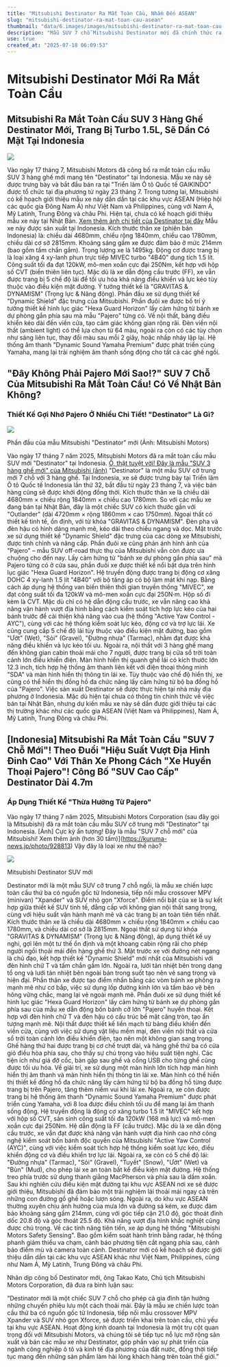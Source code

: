 ```yaml
---
title: "Mitsubishi Destinator Ra Mắt Toàn Cầu, Nhắm Đến ASEAN"
slug: "mitsubishi-destinator-ra-mat-toan-cau-asean"
thumbnail: "data/6.images/images/mitsubishi-destinator-ra-mat-toan-cau-asean.webp"
description: "Mẫu SUV 7 chỗ Mitsubishi Destinator mới đã chính thức ra mắt toàn cầu tại Indonesia với động cơ turbo 1.5L, hướng đến thị trường ASEAN, Nam Á, Mỹ Latinh, Trung Đông và châu Phi."
use: true
created_at: "2025-07-18 06:09:53"
---
```


# Mitsubishi Destinator Mới Ra Mắt Toàn Cầu

## Mitsubishi Ra Mắt Toàn Cầu SUV 3 Hàng Ghế Destinator Mới, Trang Bị Turbo 1.5L, Sẽ Dần Có Mặt Tại Indonesia

![](/images/20250717-00320363-netdenjd-000-3-view.webp)

Vào ngày 17 tháng 7, Mitsubishi Motors đã công bố ra mắt toàn cầu mẫu SUV 3 hàng ghế mới mang tên "Destinator" tại Indonesia. Mẫu xe này sẽ được trưng bày và bắt đầu bán ra tại "Triển lãm Ô tô Quốc tế GAIKINDO" được tổ chức tại địa phương từ ngày 23 tháng 7. Trong tương lai, Mitsubishi có kế hoạch giới thiệu mẫu xe này dần dần tại các khu vực ASEAN (Hiệp hội các quốc gia Đông Nam Á) như Việt Nam và Philippines, cùng với Nam Á, Mỹ Latinh, Trung Đông và châu Phi. Hiện tại, chưa có kế hoạch giới thiệu mẫu xe này tại Nhật Bản.
[Xem thêm ảnh chi tiết của Destinator tại đây](https://www.netdenjd.com/articles/gallery/320362?utm_source=headlines.yahoo.co.jp&utm_medium=referral&utm_campaign=partnerLink)
Mẫu xe này được sản xuất tại Indonesia.
Kích thước thân xe (phiên bản Indonesia) là: chiều dài 4680mm, chiều rộng 1840mm, chiều cao 1780mm, chiều dài cơ sở 2815mm. Khoảng sáng gầm xe được đảm bảo ở mức 214mm (bao gồm tấm chắn gầm). Trọng lượng xe là 1495kg.
Động cơ được trang bị là loại xăng 4 xy-lanh phun trực tiếp MIVEC turbo "4B40" dung tích 1.5 lít. Công suất tối đa đạt 120kW, mô-men xoắn cực đại 250Nm, kết hợp với hộp số CVT (biến thiên liên tục). Mặc dù là xe dẫn động cầu trước (FF), xe vẫn được trang bị 5 chế độ lái để tối ưu hóa khả năng điều khiển và lực kéo tùy thuộc vào điều kiện mặt đường.
Ý tưởng thiết kế là "GRAVITAS & DYNAMISM" (Trọng lực & Năng động). Phần đầu xe sử dụng thiết kế "Dynamic Shield" đặc trưng của Mitsubishi. Phần đuôi xe được bố trí ý tưởng thiết kế hình lục giác "Hexa Guard Horizon" lấy cảm hứng từ bánh xe dự phòng gắn phía sau mà mẫu "Pajero" từng có.
Về nội thất, bảng điều khiển kéo dài đến viền cửa, tạo cảm giác không gian rộng rãi. Đèn viền nội thất (ambient light) có thể lựa chọn từ 64 màu, ngoài ra còn có các tùy chọn như sáng liên tục, thay đổi màu sau mỗi 2 giây, hoặc nhấp nháy lặp lại.
Hệ thống âm thanh "Dynamic Sound Yamaha Premium" được phát triển cùng Yamaha, mang lại trải nghiệm âm thanh sống động cho tất cả các ghế ngồi.

## "Đây Không Phải Pajero Mới Sao!?" SUV 7 Chỗ Của Mitsubishi Ra Mắt Toàn Cầu! Có Về Nhật Bản Không?

### Thiết Kế Gợi Nhớ Pajero Ở Nhiều Chi Tiết! "Destinator" Là Gì?

![](/images/20250717-00567287-norimono-000-1-view.webp)

Phần đầu của mẫu Mitsubishi "Destinator" mới (Ảnh: Mitsubishi Motors)

Vào ngày 17 tháng 7 năm 2025, Mitsubishi Motors đã ra mắt toàn cầu mẫu SUV mới "Destinator" tại Indonesia.
[Ồ, thật tuyệt vời! Đây là mẫu "SUV 3 hàng ghế mới" của Mitsubishi (ảnh)](https://trafficnews.jp/photo/567287?utm_source=news.yahoo.co.jp&utm_medium=referral&utm_campaign=567287_6)
"Destinator" là một mẫu SUV cỡ trung mới 7 chỗ với 3 hàng ghế. Tại Indonesia, xe sẽ được trưng bày tại Triển lãm Ô tô Quốc tế Indonesia lần thứ 32, bắt đầu từ ngày 23 tháng 7, và việc bán hàng cũng sẽ được khởi động đồng thời.
Kích thước thân xe là chiều dài 4680mm × chiều rộng 1840mm × chiều cao 1780mm. So với các mẫu xe đang bán tại Nhật Bản, đây là một chiếc SUV có kích thước gần với "Outlander" (dài 4720mm × rộng 1860mm × cao 1750mm).
Ngoại thất có thiết kế tinh tế, ổn định, với từ khóa "GRAVITAS & DYNAMISM". Đèn pha và đèn hậu có hình dáng mạnh mẽ, kéo dài theo chiều ngang và dọc. Mặt trước xe sử dụng thiết kế "Dynamic Shield" đặc trưng của các dòng xe Mitsubishi, được tinh chỉnh và nâng cấp.
Phần đuôi xe cũng phản ánh hình ảnh của "Pajero" – mẫu SUV off-road thực thụ của Mitsubishi vẫn còn được ưa chuộng cho đến nay. Lấy cảm hứng từ "bánh xe dự phòng gắn phía sau" mà Pajero từng có ở cửa sau, phần đuôi xe được thiết kế nổi bật dựa trên hình lục giác "Hexa Guard Horizon".
Hệ truyền động được trang bị động cơ xăng DOHC 4 xy-lanh 1.5 lít "4B40" với bộ tăng áp có bộ làm mát khí nạp. Bằng cách áp dụng hệ thống van biến thiên thời gian truyền thống "MIVEC", xe đạt công suất tối đa 120kW và mô-men xoắn cực đại 250N·m. Hộp số đi kèm là CVT.
Mặc dù chỉ có hệ dẫn động cầu trước, xe vẫn nâng cao khả năng vận hành vượt địa hình bằng cách kiểm soát tích hợp lực kéo của hai bánh trước để cải thiện khả năng vào cua (hệ thống "Active Yaw Control - AYC"), cùng với các hệ thống kiểm soát lực kéo, động cơ và trợ lực lái. Xe cũng cung cấp 5 chế độ lái tùy thuộc vào điều kiện mặt đường, bao gồm "Ướt" (Wet), "Sỏi" (Gravel), "Đường nhựa" (Tarmac), nhằm đạt được khả năng điều khiển và lực kéo tối ưu.
Ngoài ra, nội thất với 3 hàng ghế mang đến không gian cabin thoải mái cho 7 người, được trang bị cửa sổ trời toàn cảnh lớn điều khiển điện. Màn hình hiển thị quanh ghế lái có kích thước lớn 12.3 inch, tích hợp hệ thống âm thanh liên kết với điện thoại thông minh "SDA" và màn hình hiển thị thông tin lái xe. Tùy thuộc vào chế độ hiển thị, xe cũng có thể hiển thị đồng hồ đa chức năng lấy cảm hứng từ bộ ba đồng hồ của "Pajero".
Việc sản xuất Destinator sẽ được thực hiện tại nhà máy địa phương ở Indonesia. Mặc dù hiện tại chưa có thông tin chính thức về việc bán tại Nhật Bản, nhưng dự kiến mẫu xe này sẽ dần được giới thiệu tại các thị trường khác như các quốc gia ASEAN (Việt Nam và Philippines), Nam Á, Mỹ Latinh, Trung Đông và châu Phi.

## [Indonesia] Mitsubishi Ra Mắt Toàn Cầu "SUV 7 Chỗ Mới"! Theo Đuổi "Hiệu Suất Vượt Địa Hình Đỉnh Cao" Với Thân Xe Phong Cách "Xe Huyền Thoại Pajero"! Công Bố "SUV Cao Cấp" Destinator Dài 4.7m

### Áp Dụng Thiết Kế "Thừa Hưởng Từ Pajero"

Vào ngày 17 tháng 7 năm 2025, Mitsubishi Motors Corporation (sau đây gọi là Mitsubishi) đã ra mắt toàn cầu mẫu SUV cỡ trung mới "Destinator" tại Indonesia.
[Ảnh] Cực kỳ ấn tượng! Đây là mẫu "SUV 7 chỗ mới" của Mitsubishi! Xem thêm ảnh (hơn 30 tấm)](https://kuruma-news.jp/photo/928813)
Vậy đây là loại xe như thế nào?

![](/images/20250717-00928813-kurumans-000-1-view.webp)

Mitsubishi Destinator SUV mới

Destinator mới là một mẫu SUV cỡ trung 7 chỗ ngồi, là mẫu xe chiến lược toàn cầu thứ ba có nguồn gốc từ Indonesia, tiếp nối mẫu crossover MPV (minivan) "Xpander" và SUV nhỏ gọn "Xforce".
Điểm nổi bật của xe là sự kết hợp giữa thiết kế SUV tinh tế, đẳng cấp với không gian nội thất sang trọng, cùng với hiệu suất vận hành mạnh mẽ và các trang bị an toàn tiên tiến nhất.
Kích thước thân xe là chiều dài 4680mm × chiều rộng 1840mm × chiều cao 1780mm, và chiều dài cơ sở là 2815mm.
Ngoại thất sử dụng từ khóa "GRAVITAS & DYNAMISM" (Trọng lực & Năng động), áp dụng thiết kế uy nghi, gợi lên một tư thế ổn định và một khoang cabin rộng rãi cho phép người ngồi thoải mái đến hàng ghế thứ 3.
Mặt trước xe với đường nét ngang là chủ đạo, kết hợp thiết kế "Dynamic Shield" mới nhất của Mitsubishi với đèn hình chữ T và tấm chắn gầm lớn. Ngoài ra, lưới tản nhiệt bên trong dạng tổ ong và lưới tản nhiệt bên ngoài bán trong suốt tạo nên vẻ sang trọng và hiện đại.
Phần thân xe được tạo điểm nhấn bằng các vòm bánh xe phồng ra mạnh mẽ như cơ bắp, việc sử dụng lốp đường kính lớn và tấm bảo vệ bên hông vững chắc, mang lại vẻ ngoài mạnh mẽ.
Phần đuôi xe sử dụng thiết kế hình lục giác "Hexa Guard Horizon" lấy cảm hứng từ bánh xe dự phòng gắn phía sau của mẫu xe dẫn động bốn bánh cỡ lớn "Pajero" huyền thoại. Kết hợp với đèn hình chữ T và đèn hậu có cấu trúc bề mặt căng tròn, tạo ấn tượng mạnh mẽ.
Nội thất được thiết kế liền mạch từ bảng điều khiển đến viền cửa, cùng với việc sử dụng vật liệu mềm mại, đèn viền nội thất và cửa sổ trời toàn cảnh lớn điều khiển điện, tạo nên một không gian sang trọng.
Ghế hàng thứ hai được trang bị cơ chế trượt dài, và hàng ghế thứ ba có cửa gió điều hòa phía sau, cho thấy sự chú trọng vào hiệu suất tiện nghi. Các tiện ích như giá đỡ cốc, bàn gập sau ghế và cổng USB cho từng ghế cũng được tối ưu hóa.
Về giải trí, xe sử dụng một màn hình lớn tích hợp màn hình hiển thị âm thanh và màn hình hiển thị thông tin lái xe. Màn hình có thể hiển thị thiết kế đồng hồ đa chức năng lấy cảm hứng từ bộ ba đồng hồ từng được trang bị trên Pajero, tăng thêm niềm vui khi lái xe.
Ngoài ra, xe còn được trang bị hệ thống âm thanh "Dynamic Sound Yamaha Premium" được phát triển cùng Yamaha, với 8 loa được điều chỉnh tối ưu để mang lại âm thanh sống động.
Hệ truyền động là động cơ xăng turbo 1.5 lít "MIVEC" kết hợp với hộp số CVT, sản sinh công suất tối đa 120kW (168 mã lực) và mô-men xoắn cực đại 250Nm. Hệ dẫn động là FF (cầu trước).
Mặc dù là xe dẫn động cầu trước, xe vẫn đạt được khả năng vận hành vượt địa hình cao nhờ công nghệ kiểm soát bốn bánh độc quyền của Mitsubishi "Active Yaw Control (AYC)", cùng với việc kiểm soát tích hợp hệ thống kiểm soát lực kéo, điều khiển động cơ và điều khiển trợ lực lái.
Ngoài ra, xe còn có 5 chế độ lái: "Đường nhựa" (Tarmac), "Sỏi" (Gravel), "Tuyết" (Snow), "Ướt" (Wet) và "Bùn" (Mud), cho phép lái xe an toàn bất kể điều kiện mặt đường.
Hệ thống treo phía trước sử dụng thanh giằng MacPherson và phía sau là dầm xoắn. Sau khi nghiên cứu điều kiện mặt đường tại khu vực ASEAN nơi xe sẽ được giới thiệu, Mitsubishi đã đảm bảo một trải nghiệm lái thoải mái ngay cả trên những con đường gồ ghề hoặc lượn sóng.
Ngoài ra, do khu vực ASEAN thường xuyên chịu ảnh hưởng của mưa lớn và đường sá kém, xe được đảm bảo khoảng sáng gầm 214mm, cùng với góc tiếp cận 21.0 độ, góc thoát đỉnh dốc 20.8 độ và góc thoát 25.5 độ. Khả năng vượt địa hình khắc nghiệt cũng được chú trọng.
Về các tính năng tiên tiến, xe áp dụng hệ thống "Mitsubishi Motors Safety Sensing". Bao gồm kiểm soát hành trình bằng radar, hệ thống phanh giảm thiểu va chạm, cảnh báo phương tiện cắt ngang phía sau, cảnh báo điểm mù và camera toàn cảnh.
Destinator mới có kế hoạch sẽ được giới thiệu dần dần tại các khu vực ASEAN khác như Việt Nam, Philippines, cũng như Nam Á, Mỹ Latinh, Trung Đông và châu Phi.

Nhân dịp công bố Destinator mới, ông Takao Kato, Chủ tịch Mitsubishi Motors Corporation, đã đưa ra bình luận sau:

“Destinator mới là một chiếc SUV 7 chỗ cho phép cả gia đình tận hưởng những chuyến phiêu lưu một cách thoải mái. Đây là mẫu xe chiến lược toàn cầu thứ ba có nguồn gốc từ Indonesia, tiếp nối mẫu crossover MPV Xpander và SUV nhỏ gọn Xforce, sẽ được triển khai trên toàn cầu, chủ yếu tại khu vực ASEAN. Hoạt động kinh doanh tại Indonesia là một trụ cột quan trọng đối với Mitsubishi Motors, và chúng tôi sẽ tiếp tục nỗ lực mở rộng sản xuất và bán các mẫu xe như Destinator, góp phần vào sự phát triển của ngành công nghiệp ô tô và kinh tế địa phương của đất nước, đồng thời tiếp tục mang đến những sản phẩm làm hài lòng khách hàng trên toàn thế giới.”